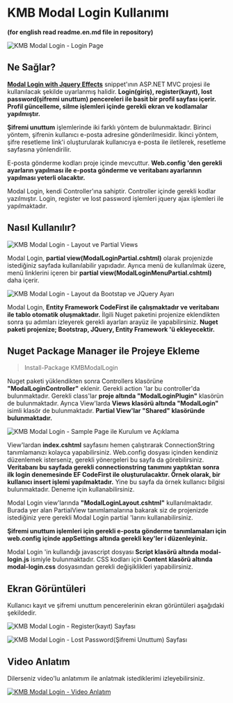 # KMB Modal Login Kullanımı
**(for english read readme.en.md file in repository)**

![KMB Modal Login - Login Page](https://github.com/kadirmuratbaseren/Using-KMB-Modal-Login/blob/master/ReadmeFiles/04-kmb-modal-login-login-page.png?raw=true)


## Ne Sağlar?

**[Modal Login with Jquery Effects](http://bootsnipp.com/snippets/featured/modal-login-with-jquery-effects)** snippet'ının ASP.NET MVC projesi ile kullanılacak şekilde uyarlanmış halidir. **Login(giriş), register(kayıt), lost password(şifremi unuttum) pencereleri ile basit bir profil sayfası içerir. Profil güncelleme, silme işlemleri içinde gerekli ekran ve kodlamalar yapılmıştır.** 

**Şifremi unuttum** işlemlerinde iki farklı yöntem de bulunmaktadır. Birinci yöntem, şifrenin kullanıcı e-posta adresine gönderilmesidir. İkinci yöntem, şifre resetleme link'i oluşturularak kullanıcıya e-posta ile iletilerek, resetleme sayfasına yönlendirilir. 

E-posta gönderme kodları proje içinde mevcuttur. **Web.config 'den gerekli ayarların yapılması ile e-posta gönderme ve veritabanı ayarlarının yapılması yeterli olacaktır.** 

Modal Login, kendi Controller'ına sahiptir. Controller içinde gerekli kodlar yazılmıştır. Login, register ve lost password işlemleri jquery ajax işlemleri ile yapılmaktadır.


## Nasıl Kullanılır? 

![KMB Modal Login - Layout ve Partial Views](https://raw.githubusercontent.com/kadirmuratbaseren/Using-KMB-Modal-Login/master/ReadmeFiles/03-kmb-modal-login-partial-for-layout.png)

Modal Login, **partial view(ModalLoginPartial.cshtml)** olarak projenizde istediğiniz sayfada kullanılabilir yapıdadır. Ayrıca menü de kullanılmak üzere, menü linklerini içeren bir **partial view(ModalLoginMenuPartial.cshtml)** daha içerir. 

![KMB Modal Login - Layout da Bootstap ve JQuery Ayarı](https://raw.githubusercontent.com/kadirmuratbaseren/Using-KMB-Modal-Login/master/ReadmeFiles/02-kmb-modal-login-layout-page.png)

Modal Login, **Entity Framework CodeFirst ile çalışmaktadır ve veritabanı ile tablo otomatik oluşmaktadır.** İlgili Nuget paketini projenize eklendikten sonra şu adımları izleyerek gerekli ayarları arayüz ile yapabilirsiniz. **Nuget paketi projenize; Bootstrap, JQuery, Entity Framework 'ü ekleyecektir.**


## Nuget Package Manager ile Projeye Ekleme 

> Install-Package KMBModalLogin

Nuget paketi yüklendikten sonra Controllers klasörüne **"ModalLoginController"** eklenir. Gerekli action 'lar bu controller'da bulunmaktadır. Gerekli class'lar **proje altında "ModalLoginPlugin"** klasörün de bulunmaktadır. Ayrıca View'larda **Views klasörü altında "ModalLogin"** isimli klasör de bulunmaktadır. **Partial View'lar "Shared" klasöründe bulunmaktadır.**

![KMB Modal Login - Sample Page ile Kurulum ve Açıklama](https://raw.githubusercontent.com/kadirmuratbaseren/Using-KMB-Modal-Login/master/ReadmeFiles/01-kmb-modal-login-sample-page.png)

View'lardan **index.cshtml** sayfasını hemen çalıştırarak ConnectionString tanımlamanızı kolayca yapabilirsiniz. Web.config dosyası içinden kendiniz düzenlemek isterseniz, gerekli yönergeleri bu sayfa da görebilirsiniz. **Veritabanı bu sayfada gerekli connectionstring tanımını yaptıktan sonra ilk login denemesinde EF CodeFirst ile oluşturulacaktır. Örnek olarak, bir kullanıcı insert işlemi yapılmaktadır.** Yine bu sayfa da örnek kullanıcı bilgisi bulunmaktadır. Deneme için kullanabilirsiniz.

Modal Login view'larında **"ModalLoginLayout.cshtml"** kullanılmaktadır. Burada yer alan PartialView tanımlamalarına bakarak siz de projenizde istediğiniz yere gerekli Modal Login partial 'larını kullanabilirsiniz.

**Şifremi unuttum işlemleri için gerekli e-posta gönderme tanımlamaları için web.config içinde appSettings altında gerekli key'ler i düzenleyiniz.**

Modal Login 'in kullandığı javascript dosyası **Script klasörü altında modal-login.js** ismiyle bulunmaktadır. CSS kodları için **Content klasörü altında modal-login.css** dosyasından gerekli değişiklikleri yapabilirsiniz.


## Ekran Görüntüleri

Kullanıcı kayıt ve şifremi unuttum pencerelerinin ekran görüntüleri aşağıdaki şekildedir.

![KMB Modal Login - Register(kayıt) Sayfası](https://raw.githubusercontent.com/kadirmuratbaseren/Using-KMB-Modal-Login/master/ReadmeFiles/05-kmb-modal-login-register.png)

![KMB Modal Login - Lost Password(Şifremi Unuttum) Sayfası](https://raw.githubusercontent.com/kadirmuratbaseren/Using-KMB-Modal-Login/master/ReadmeFiles/06-kmb-modal-login-lost-password.png)


## Video Anlatım

Dilerseniz video'lu anlatımım ile anlatmak istediklerimi izleyebilirsiniz.

[![KMB Modal Login - Video Anlatım](https://raw.githubusercontent.com/kadirmuratbaseren/Using-KMB-Modal-Login/master/ReadmeFiles/00-kmb-modal-login-video-image.png)](https://www.youtube.com/watch?v=Xc5QrWEdxnM&t=825s)
